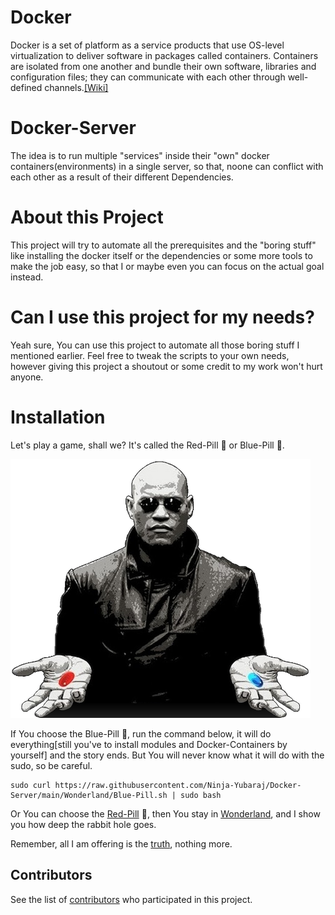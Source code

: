 # Docker
Docker is a set of platform as a service products that use OS-level virtualization to deliver software in packages called containers. Containers are isolated from one another and bundle their own software, libraries and configuration files; they can communicate with each other through well-defined channels.[[Wiki]](https://en.wikipedia.org/wiki/Docker_(software))

# Docker-Server
The idea is to run multiple "services" inside their "own" docker containers(environments) in a single server, so that, noone can conflict with each other as a result of their different Dependencies.

# About this Project
This project will try to automate all the prerequisites and the "boring stuff" like installing the docker itself or the dependencies or some more tools to make the job easy, so that I or maybe even you can focus on the actual goal instead.

# Can I use this project for my needs?
Yeah sure, You can use this project to automate all those boring stuff I mentioned earlier. Feel free to tweak the scripts to your own needs, however giving this project a shoutout or some credit to my work won't hurt anyone.

# Installation
Let's play a game, shall we? It's called the Red-Pill 🔴 or Blue-Pill 🔵.

![](Wonderland/assets/images/morpheus.png)

If You choose the Blue-Pill 🔵, run the command below, it will do everything[still you've to install modules and Docker-Containers by yourself] and the story ends. But You will never know what it will do with the sudo, so be careful.
```
sudo curl https://raw.githubusercontent.com/Ninja-Yubaraj/Docker-Server/main/Wonderland/Blue-Pill.sh | sudo bash
```
Or You can choose the [Red-Pill](Wonderland/Red-Pill.md) 🔴, then You stay in [Wonderland](Wonderland), and I show you how deep the rabbit hole goes.

Remember, all I am offering is the [truth](https://www.youtube.com/watch?v=zE7PKRjrid4), nothing more.

## Contributors
See the list of [contributors](https://github.com/Ninja-Yubaraj/Docker-Server/graphs/contributors) who participated in this project.